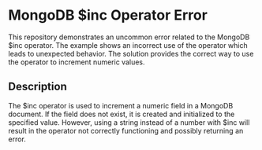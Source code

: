 # MongoDB $inc Operator Error
This repository demonstrates an uncommon error related to the MongoDB $inc operator.  The example shows an incorrect use of the operator which leads to unexpected behavior. The solution provides the correct way to use the operator to increment numeric values.
## Description
The $inc operator is used to increment a numeric field in a MongoDB document. If the field does not exist, it is created and initialized to the specified value. However, using a string instead of a number with $inc will result in the operator not correctly functioning and possibly returning an error.